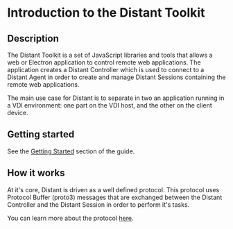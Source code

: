 # Introduction to the Distant Toolkit

## Description

The Distant Toolkit is a set of JavaScript libraries and tools that allows a web or Electron application to control remote web applications. The application creates a Distant Controller which is used to connect to a Distant Agent in order to create and manage Distant Sessions containing the remote web applications.

The main use case for Distant is to separate in two an application running in a VDI environment: one part on the VDI host, and the other on the client device.

## Getting started

See the [Getting Started](./guide/getting-started.md) section of the guide.

## How it works

At it's core, Distant is driven as a well defined protocol. This protocol uses Protocol Buffer (proto3) messages that are exchanged between the Distant Controller and the Distant Session in order to perform it's tasks.

You can learn more about the protocol [here](./how-it-works/distant-protocol.md).

